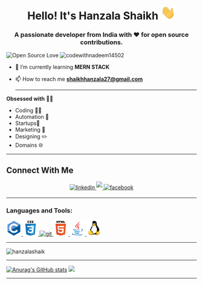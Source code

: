 <h1 align="center">Hello! It's Hanzala Shaikh <img src="https://raw.githubusercontent.com/ABSphreak/ABSphreak/master/gifs/Hi.gif" height="38px"></h1> 
<h3 align="center">A passionate developer from India with ❤️ for open source contributions.</h3>

![Open Source Love](https://badges.frapsoft.com/os/v2/open-source.svg?v=103) <img src="https://komarev.com/ghpvc/?username=codewithnadeem14502&label=Profile%20views&color=0e75b6&style=flat" alt="codewithnadeem14502" />

- 🌱 I’m currently learning **MERN STACK**

- 📫 How to reach me **shaikhhanzala27@gmail.com**
  <hr/>

**Obsessed with** 🧑‍💻<br>
- Coding 🧑‍💻
- Automation 🤖
- Startups🚀
- Marketing 🤳
- Designing ✏️
- Domains 🌐

<hr />

  ## Connect With Me  
<div align="center">
</a>
<a href="https://www.linkedin.com/in/-hanzala-shaikh-/" target="_blank">
<img src=https://img.shields.io/badge/linkedin-%231E77B5.svg?&style=for-the-badge&logo=linkedin&logoColor=white alt=linkedin style="margin-bottom: 5px;" />
</a>

<a href="https://www.instagram.com/_hanzala_shaikh/" target="_blank">
<img src=https://img.shields.io/badge/instagram-%23000000.svg?&style=for-the-badge&logo=instagram&logoColor=blueviolet%20alt=instagram style="margin-bottom: 5px;" />
</a>
<a href="https://www.facebook.com/shaik.hanzala.319/" target="_blank">
<img src=https://img.shields.io/badge/facebook-%232E87FB.svg?&style=for-the-badge&logo=facebook&logoColor=white alt=facebook style="margin-bottom: 5px;" />
</a>
</div> 
<hr/>
<h3 align="left">Languages and Tools:</h3>
<p align="left"> <a href="https://www.cprogramming.com/" target="_blank" rel="noreferrer"> <img src="https://raw.githubusercontent.com/devicons/devicon/master/icons/c/c-original.svg" alt="c" width="40" height="40"/> </a> <a href="https://www.w3schools.com/css/" target="_blank" rel="noreferrer"> <img src="https://raw.githubusercontent.com/devicons/devicon/master/icons/css3/css3-original-wordmark.svg" alt="css3" width="40" height="40"/> </a> <a href="https://git-scm.com/" target="_blank" rel="noreferrer"> <img src="https://www.vectorlogo.zone/logos/git-scm/git-scm-icon.svg" alt="git" width="40" height="40"/> </a> <a href="https://www.w3.org/html/" target="_blank" rel="noreferrer"> <img src="https://raw.githubusercontent.com/devicons/devicon/master/icons/html5/html5-original-wordmark.svg" alt="html5" width="40" height="40"/> </a> <a href="https://www.java.com" target="_blank" rel="noreferrer"> <img src="https://raw.githubusercontent.com/devicons/devicon/master/icons/java/java-original.svg" alt="java" width="40" height="40"/> </a> <a href="https://www.linux.org/" target="_blank" rel="noreferrer"> <img src="https://raw.githubusercontent.com/devicons/devicon/master/icons/linux/linux-original.svg" alt="linux" width="40" height="40"/> </a> </p>
<hr/>

<p><img align="center" src="https://github-readme-streak-stats.herokuapp.com/?user=hanzalashaik&" alt="hanzalashaik" /></p>
<hr/>



[![Anurag's GitHub stats](https://github-readme-stats.vercel.app/api?username=Hanzalashaik)](https://github.com/Hanzalashaik/github-readme-stats)
![](http://github-profile-summary-cards.vercel.app/api/cards/repos-per-language?username=Hanzalashaik&theme=cobalt)
<hr/>
